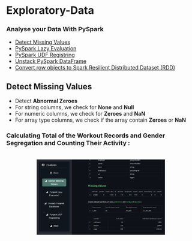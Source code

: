 # Exploratory-Data
### Analyse your Data With **PySpark**

 - [Detect Missing Values](./DetectMissingValues/DMV.py)
 - [PySpark Lazy Evaluation](./PysparkLazyEvaluation/PLE.py)
 - [PySpark UDF Registring](./PysparkUdfRegistering/PUR.py)
 - [Unstack PySpark DataFrame](./UnstackPysparkDataframe/UPD.py)
 - [Convert row objects to Spark Resilient Distributed Dataset (RDD)](./RDD/RDD.py)

## Detect Missing Values

 - Detect **Abnormal Zeroes**
 - For string columns, we check for **None** and **Null**
 - For numeric columns, we check for **Zeroes** and **NaN**
 - For array type columns, we check if the array contain **Zeroes** or **NaN**

### Calculating Total of the Workout Records and Gender Segregation and Counting Their Activity :

<p align="center" width="100%">
  <br>
  <img width = "68%" src="./DetectMissingValues/result.png">
  <br>
  <br>
</p>